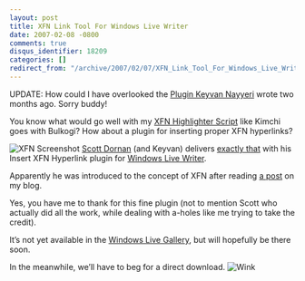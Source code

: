```yaml
---
layout: post
title: XFN Link Tool For Windows Live Writer
date: 2007-02-08 -0800
comments: true
disqus_identifier: 18209
categories: []
redirect_from: "/archive/2007/02/07/XFN_Link_Tool_For_Windows_Live_Writer.aspx/"
---
```


UPDATE: How could I have overlooked the [Plugin Keyvan
Nayyeri](http://nayyeri.net/archive/2006/12/07/xfn-link-plugin-for-windows-live-writer.aspx "XFN WLW plugin")
wrote two months ago. Sorry buddy!

You know what would go well with my [XFN Highlighter
Script](https://haacked.com/archive/2006/04/05/MakingMicroformatsMoreVisibleAnnouncingTheXFNHighlighterScript.aspx "XFN Highlighter Script")
like Kimchi goes with Bulkogi? How about a plugin for inserting proper
XFN hyperlinks?

![XFN
Screenshot](https://haacked.com/images/haacked_com/WindowsLiveWriter/XFNLinkToolForWindowsLiveWriter_13AAB/o_sshot-1%5B1%5D%5B6%5D.png)
[Scott Dornan](http://geekswithblogs.net/sdorman/ "Scott Dornan") (and
Keyvan) delivers [exactly
that](http://geekswithblogs.net/sdorman/archive/2007/02/08/105859.aspx "Insert XFN Hyperlink Plugin")
with his Insert XFN Hyperlink plugin for [Windows Live
Writer](http://geekswithblogs.net/sdorman/archive/2006/08/24/89164.aspx "Windows Live Writer").

Apparently he was introduced to the concept of XFN after reading [a
post](https://haacked.com/archive/2007/02/01/Night_At_The_Roxbury_With_Mr._Subsonic.aspx "Meeting Rob Conery")
on my blog.

Yes, you have me to thank for this fine plugin (not to mention Scott who
actually did all the work, while dealing with a-holes like me trying to
take the credit).

It’s not yet available in the [Windows Live
Gallery](http://gallery.live.com/default.aspx?l=8 "Windows Live Gallery"),
but will hopefully be there soon.

In the meanwhile, we’ll have to beg for a direct download.
![Wink](https://haacked.com/Images/emotions/smiley-wink.gif)

